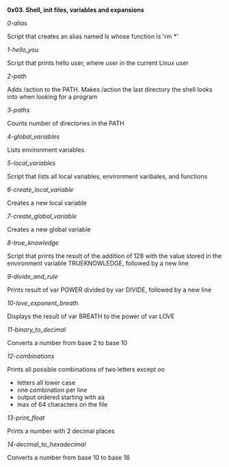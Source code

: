 **0x03. Shell, init files, variables and expansions**

*0-alias*

Script that creates an alias named ls whose function is 'rm *'

*1-hello_you*

Script that prints hello user, where user in the current Linux user

*2-path*

Adds /action to the PATH. Makes /action the last directory the shell looks into when looking for a program

*3-paths*

Counts number of directories in the PATH

*4-global_variables*

Lists environment variables

*5-local_variables*

Script that lists all local variables, environment varibales, and functions

*6-create_local_variable*

Creates a new local variable

*7-create_global_variable*

Creates a new global variable

*8-true_knowledge*

Script that prints the result of the addition of 128 with the value stored in the environment variable TRUEKNOWLEDGE, followed by a new line

*9-divide_and_rule*

Prints result of var POWER divided by var DIVIDE, followed by a new line

*10-love_exponent_breath*

Displays the result of var BREATH to the power of var LOVE

*11-binary_to_decimal*

Converts a number from base 2 to base 10

*12-combinations*

Prints all possible combinations of two letters except oo
- letters all lower case
- one combination per line
- output ordered starting with aa
- max of 64 characters on the file

*13-print_float*

Prints a number with 2 decimal places

*14-decimal_to_hexadecimal*

Converts a number from base 10 to base 16
